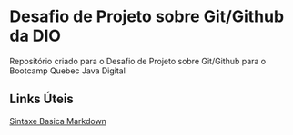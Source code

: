 # Desafio de Projeto sobre Git/Github da DIO
Repositório criado para o Desafio de Projeto sobre Git/Github para o Bootcamp Quebec Java Digital

## Links Úteis
[Sintaxe Basica Markdown](https://www.markdownguide.org/basic-syntax/)
